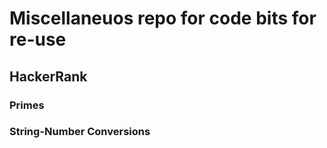 # Miscellaneuos repo for code bits for re-use
## HackerRank
### Primes
### String-Number Conversions
